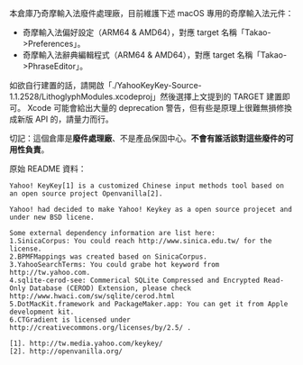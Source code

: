 本倉庫乃奇摩輸入法廢件處理廠，目前維護下述 macOS 專用的奇摩輸入法元件：

- 奇摩輸入法偏好設定（ARM64 & AMD64），對應 target 名稱「Takao->Preferences」。
- 奇摩輸入法辭典編輯程式（ARM64 & AMD64），對應 target 名稱「Takao->PhraseEditor」。

如欲自行建置的話，請開啟「./YahooKeyKey-Source-1.1.2528/LithoglyphModules.xcodeproj」然後選擇上文提到的 TARGET 建置即可。
Xcode 可能會給出大量的 deprecation 警告，但有些是原理上很難無損修換成新版 API 的，請量力而行。

切記：這個倉庫是**廢件處理廠**、不是產品保固中心。**不會有誰活該對這些廢件的可用性負責**。

原始 README 資料：
```
Yahoo! KeyKey[1] is a customized Chinese input methods tool based on an open source project Openvanilla[2].

Yahoo! had decided to make Yahoo! Keykey as a open source projecet and under new BSD licene.

Some external dependency information are list here:
1.SinicaCorpus: You could reach http://www.sinica.edu.tw/ for the license.
2.BPMFMappings was created based on SinicaCorpus.
3.YahooSearchTerms: You could grabe hot keyword from http://tw.yahoo.com.
4.sqlite-cerod-see: Commerical SQLite Compressed and Encrypted Read-Only Database (CEROD) Extension, please check http://www.hwaci.com/sw/sqlite/cerod.html
5.DotMacKit.framework and PackageMaker.app: You can get it from Apple development kit.
6.CTGradient is licensed under http://creativecommons.org/licenses/by/2.5/ .

[1]. http://tw.media.yahoo.com/keykey/
[2]. http://openvanilla.org/
```
